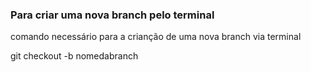 ### Para criar uma nova branch pelo terminal

comando necessário para a crianção de uma nova branch via terminal

git checkout -b nomedabranch

